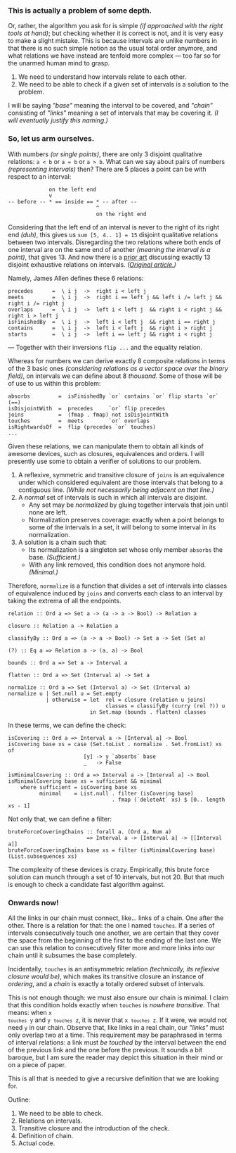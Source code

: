 ### This is actually a problem of some depth.

Or, rather, the algorithm you ask for is simple _(if approached with the right tools at hand)_;
but checking whether it is correct is not, and it is very easy to make a slight mistake. This is
because intervals are unlike numbers in that there is no such simple notion as the usual total
order anymore, and what relations we have instead are tenfold more complex — too far so for the
unarmed human mind to grasp.

1. We need to understand how intervals relate to each other.
2. We need to be able to check if a given set of intervals is a solution to the problem.

I will be saying _"base"_ meaning the interval to be covered, and _"chain"_ consisting of
_"links"_ meaning a set of intervals that may be covering it. _(I will eventually justify this
naming.)_

### So, let us arm ourselves.

With numbers _(or single points)_, there are only 3 disjoint qualitative relations: `a < b` or `a
= b` or `a > b`. What can we say about pairs of numbers _(representing intervals)_ then? There are
5 places a point can be with respect to an interval:

                 on the left end
                 v
    -- before -- * == inside == * -- after --
                                ^
                                on the right end

Considering that the left end of an interval is never to the right of its right end _(duh)_, this
gives us `sum [5, 4.. 1] = 15` disjoint qualitative relations between two intervals. Disregarding
the two relations where both ends of one interval are on the same end of another _(meaning the
interval is a point)_, that gives 13. And now there is a [prior art][1] discussing exactly 13
disjoint exhaustive relations on intervals. _([Original article.][2])_

[1]: https://www.ics.uci.edu/~alspaugh/cls/shr/allen.html
[2]: https://cse.unl.edu/~choueiry/Documents/Allen-CACM1983.pdf

Namely, James Allen defines these 6 relations:

    precedes      =  \ i j  ->  right i < left j
    meets         =  \ i j  ->  right i == left j && left i /= left j && right i /= right j
    overlaps      =  \ i j  ->  left i < left j  && right i < right j && right i > left j
    isFinishedBy  =  \ i j  ->  left i < left j  && right i == right j
    contains      =  \ i j  ->  left i < left j  && right i > right j
    starts        =  \ i j  ->  left i == left j && right i < right j

— Together with their inversions `flip ...` and the equality relation.

Whereas for numbers we can derive exactly 8 composite relations in terms of the 3 basic ones
_(considering relations as a vector space over the binary field)_, on intervals we can define
about 8 _thousand_. Some of those will be of use to us within this problem:

    absorbs         =  isFinishedBy `or` contains `or` flip starts `or` (==)
    isDisjointWith  =  precedes     `or` flip precedes
    joins           =  (fmap . fmap) not isDisjointWith
    touches         =  meets        `or` overlaps
    isRightwardsOf  =  flip (precedes `or` touches)
    ...

Given these relations, we can manipulate them to obtain all kinds of awesome devices, such as
closures, equivalences and orders. I will presently use some to obtain a verifier of solutions to
our problem.

1. A reflexive, symmetric and transitive closure of `joins` is an equivalence under which
   considered equivalent are those intervals that belong to a contiguous line. _(While not
   necessarily being adjacent on that line.)_
2. A _normal_ set of intervals is such in which all intervals are disjoint.
    * Any set may be _normalized_ by gluing together intervals that join until none are left.
    * Normalization preserves coverage: exactly when a point belongs to some of the intervals in a
      set, it will belong to some interval in its normalization.
3. A solution is a chain such that:
    * Its normalization is a singleton set whose only member `absorbs` the base. _(Sufficient.)_
    * With any link removed, this condition does not anymore hold. _(Minimal.)_

Therefore, `normalize` is a function that divides a set of intervals into classes of equivalence
induced by `joins` and converts each class to an interval by taking the extrema of all the
endpoints.

    relation :: Ord a => Set a -> (a -> a -> Bool) -> Relation a

    closure :: Relation a -> Relation a

    classifyBy :: Ord a => (a -> a -> Bool) -> Set a -> Set (Set a)

    (?) :: Eq a => Relation a -> (a, a) -> Bool

    bounds :: Ord a => Set a -> Interval a

    flatten :: Ord a => Set (Interval a) -> Set a

    normalize :: Ord a => Set (Interval a) -> Set (Interval a)
    normalize u | Set.null u = Set.empty
                | otherwise = let  rel = closure (relation u joins)
                                   classes = classifyBy (curry (rel ?)) u
                              in Set.map (bounds . flatten) classes


In these terms, we can define the check:

    isCovering :: Ord a => Interval a -> [Interval a] -> Bool
    isCovering base xs = case (Set.toList . normalize . Set.fromList) xs of
                            [y] -> y `absorbs` base
                            _   -> False

    isMinimalCovering :: Ord a => Interval a -> [Interval a] -> Bool
    isMinimalCovering base xs = sufficient && minimal
        where sufficient = isCovering base xs
              minimal    = List.null . filter (isCovering base)
                                     . fmap (`deleteAt` xs) $ [0.. length xs - 1]

Not only that, we can define a filter:

    bruteForceCoveringChains :: forall a. (Ord a, Num a)
                             => Interval a -> [Interval a] -> [[Interval a]]
    bruteForceCoveringChains base xs = filter (isMinimalCovering base) (List.subsequences xs)

The complexity of these devices is crazy. Empirically, this brute force solution can munch through
a set of 10 intervals, but not 20. But that much is enough to check a candidate fast algorithm
against.

### Onwards now!

All the links in our chain must connect, like... links of a chain. One after the other. There is a
relation for that: the one I named `touches`. If a series of intervals consecutively touch one
another, we are certain that they cover the space from the beginning of the first to the ending of
the last one. We can use this relation to consecutively filter more and more links into our chain
until it subsumes the base completely.

Incidentally, `touches` is an antisymmetric relation _(technically, its reflexive closure would
be)_, which makes its transitive closure an instance of _ordering_, and a _chain_ is exactly a
totally ordered subset of intervals.

This is not enough though: we must also ensure our chain is minimal. I claim that this condition
holds exactly when `touches` is _nowhere transitive_. That means: when <code>x `touches` y</code>
and <code>y `touches` z</code>, it is never that <code>x `touches` z</code>. If it were, we would
not need `y` in our chain. Observe that, like links in a real chain, our _"links"_ must only
overlap two at a time. This requirement may be paraphrased in terms of interval relations: a link
must _be touched by_ the interval between the end of the previous link and the one before the
previous. It sounds a bit baroque, but I am sure the reader may depict this situation in their
mind or on a piece of paper.

This is all that is needed to give a recursive definition that we are looking for.


Outline:

1. We need to be able to check.
1. Relations on intervals.
1. Transitive closure and the introduction of the check.
1. Definition of chain.
1. Actual code.
